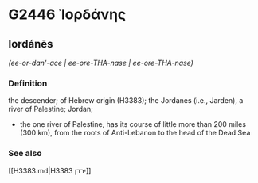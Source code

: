 # G2446 Ἰορδάνης

## Iordánēs

_(ee-or-dan'-ace | ee-ore-THA-nase | ee-ore-THA-nase)_

### Definition

the descender; of Hebrew origin (H3383); the Jordanes (i.e., Jarden), a river of Palestine; Jordan; 

- the one river of Palestine, has its course of little more than 200 miles (300 km), from the roots of Anti-Lebanon to the head of the Dead Sea

### See also

[[H3383.md|H3383 ירדן]]
